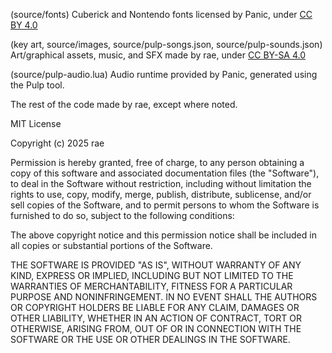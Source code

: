 (source/fonts) Cuberick and Nontendo fonts licensed by Panic, under [CC BY 4.0](https://creativecommons.org/licenses/by/4.0/)

(key art, source/images, source/pulp-songs.json, source/pulp-sounds.json) Art/graphical assets, music, and SFX made by rae, under [CC BY-SA 4.0](https://creativecommons.org/licenses/by-sa/4.0/)

(source/pulp-audio.lua) Audio runtime provided by Panic, generated using the Pulp tool.

The rest of the code made by rae, except where noted.

MIT License

Copyright (c) 2025 rae

Permission is hereby granted, free of charge, to any person obtaining a copy
of this software and associated documentation files (the "Software"), to deal
in the Software without restriction, including without limitation the rights
to use, copy, modify, merge, publish, distribute, sublicense, and/or sell
copies of the Software, and to permit persons to whom the Software is
furnished to do so, subject to the following conditions:

The above copyright notice and this permission notice shall be included in all
copies or substantial portions of the Software.

THE SOFTWARE IS PROVIDED "AS IS", WITHOUT WARRANTY OF ANY KIND, EXPRESS OR
IMPLIED, INCLUDING BUT NOT LIMITED TO THE WARRANTIES OF MERCHANTABILITY,
FITNESS FOR A PARTICULAR PURPOSE AND NONINFRINGEMENT. IN NO EVENT SHALL THE
AUTHORS OR COPYRIGHT HOLDERS BE LIABLE FOR ANY CLAIM, DAMAGES OR OTHER
LIABILITY, WHETHER IN AN ACTION OF CONTRACT, TORT OR OTHERWISE, ARISING FROM,
OUT OF OR IN CONNECTION WITH THE SOFTWARE OR THE USE OR OTHER DEALINGS IN THE
SOFTWARE.
